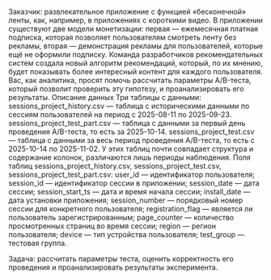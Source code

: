 Заказчик: развлекательное приложение с функцией «бесконечной» ленты, как, например, в приложениях с короткими видео. В приложении существуют две модели монетизации: первая — ежемесячная платная подписка, которая позволяет пользователям смотреть ленту без рекламы, вторая — демонстрация рекламы для пользователей, которые ещё не оформили подписку.
Команда разработчиков рекомендательных систем создала новый алгоритм рекомендаций, который, по их мнению, будет показывать более интересный контент для каждого пользователя. Вас, как аналитика, просят помочь рассчитать параметры A/B-теста, который позволит проверить эту гипотезу, и проанализировать его результаты.
Описание данных
Три таблицы с данными:
sessions_project_history.csv — таблица с историческими данными по сессиям пользователей на период с 2025-08-11 по 2025-09-23. 
sessions_project_test_part.csv — таблица с данными за первый день проведения A/B-теста, то есть за 2025-10-14.
sessions_project_test.csv — таблица с данными за весь период проведения A/B-теста, то есть с 2025-10-14 по 2025-11-02. 
У этих таблиц почти совпадает структура и содержание колонок, различаются лишь периоды наблюдения.
Поля таблиц sessions_project_history.csv, sessions_project_test.csv, sessions_project_test_part.csv:
user_id — идентификатор пользователя;
session_id — идентификатор сессии в приложении;
session_date — дата сессии;
session_start_ts — дата и время начала сессии;
install_date — дата установки приложения;
session_number — порядковый номер сессии для конкретного пользователя;
registration_flag — является ли пользователь зарегистрированным;
page_counter — количество просмотренных страниц во время сессии;
region — регион пользователя;
device — тип устройства пользователя;
test_group — тестовая группа.

Задача: рассчитать параметры теста, оценить корректность его проведения и проанализировать результаты эксперимента.
